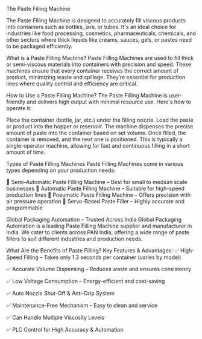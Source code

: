 The Paste Filling Machine

The Paste Filling Machine is designed to accurately fill viscous products into containers such as bottles, jars, or tubes. It's an ideal choice for industries like food processing, cosmetics, pharmaceuticals, chemicals, and other sectors where thick liquids like creams, sauces, gels, or pastes need to be packaged efficiently.

What is a Paste Filling Machine?
Paste Filling Machines are used to fill thick or semi-viscous materials into containers with precision and speed. These machines ensure that every container receives the correct amount of product, minimizing waste and spillage. They’re essential for production lines where quality control and efficiency are critical.

How to Use a Paste Filling Machine?
The Paste Filling Machine is user-friendly and delivers high output with minimal resource use. Here's how to operate it:

Place the container (bottle, jar, etc.) under the filling nozzle.
Load the paste or product into the hopper or reservoir.
The machine dispenses the precise amount of paste into the container based on set volume.
Once filled, the container is removed, and the next one is positioned.
This is typically a single-operator machine, allowing for fast and continuous filling in a short amount of time.

Types of Paste Filling Machines
Paste Filling Machines come in various types depending on your production needs:

🔹 Semi-Automatic Paste Filling Machine – Best for small to medium scale businesses
🔹 Automatic Paste Filling Machine – Suitable for high-speed production lines
🔹 Pneumatic Paste Filling Machine – Offers precision with air pressure operation
🔹 Servo-Based Paste Filler – Highly accurate and programmable

Global Packaging Automation – Trusted Across India
Global Packaging Automation is a leading Paste Filling Machine supplier and manufacturer in India. We cater to clients across PAN India, offering a wide range of paste fillers to suit different industries and production needs.

What Are the Benefits of Paste Filling?
Key Features & Advantages:
✅ High-Speed Filling – Takes only 1.3 seconds per container (varies by model)

✅ Accurate Volume Dispensing – Reduces waste and ensures consistency

✅ Low Voltage Consumption – Energy-efficient and cost-saving

✅ Auto Nozzle Shut-Off & Anti-Drip System

✅ Maintenance-Free Mechanism – Easy to clean and service

✅ Can Handle Multiple Viscosity Levels

✅ PLC Control for High Accuracy & Automation

